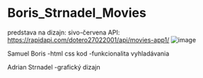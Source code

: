# Boris_Strnadel_Movies
predstava na dizajn: sivo-červena
API: https://rapidapi.com/dotero27022001/api/movies-app1/
![image](https://user-images.githubusercontent.com/91180359/195015575-a87610bb-054f-46f8-bc3e-96b7b2894108.png)

Samuel Boris
-html css kod
-funkcionalita vyhladávania

Adrian Strnadel
-grafický dizajn
